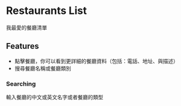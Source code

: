 # Restaurants List

我最愛的餐廳清單

## Features

- 點擊餐廳，你可以看到更詳細的餐廳資料（包括：電話、地址、與描述）
- 搜尋餐廳名稱或餐廳類別

### Searching

輸入餐廳的中文或英文名字或者餐廳的類型
